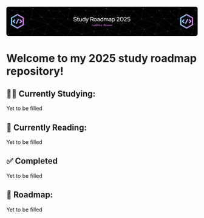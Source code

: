 ![github-header-image](github-header-image.png)

# Welcome to my 2025 study roadmap repository!

## 👨‍🎓 Currently Studying:

Yet to be filled

## 📖 Currently Reading:

Yet to be filled

## ✅ Completed 

Yet to be filled

## 📍 Roadmap:
Yet to be filled